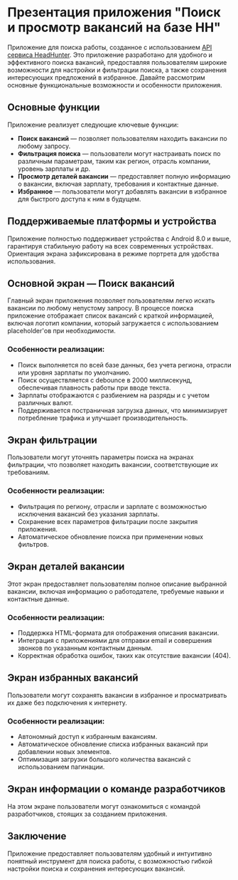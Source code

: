 # Презентация приложения "Поиск и просмотр вакансий на базе HH"

Приложение для поиска работы, созданное с использованием [API сервиса HeadHunter](https://github.com/hhru/api). Это приложение разработано для удобного и эффективного поиска вакансий, предоставляя пользователям широкие возможности для настройки и фильтрации поиска, а также сохранения интересующих предложений в избранное. Давайте рассмотрим основные функциональные возможности и особенности приложения.

## Основные функции

Приложение реализует следующие ключевые функции:

- **Поиск вакансий** — позволяет пользователям находить вакансии по любому запросу.
- **Фильтрация поиска** — пользователи могут настраивать поиск по различным параметрам, таким как регион, отрасль компании, уровень зарплаты и др.
- **Просмотр деталей вакансии** — предоставляет полную информацию о вакансии, включая зарплату, требования и контактные данные.
- **Избранное** — пользователи могут добавлять вакансии в избранное для быстрого доступа к ним в будущем.

## Поддерживаемые платформы и устройства

Приложение полностью поддерживает устройства с Android 8.0 и выше, гарантируя стабильную работу на всех современных устройствах. Ориентация экрана зафиксирована в режиме портрета для удобства использования.

## Основной экран — Поиск вакансий

Главный экран приложения позволяет пользователям легко искать вакансии по любому непустому запросу. В процессе поиска приложение отображает список вакансий с краткой информацией, включая логотип компании, который загружается с использованием placeholder'ов при необходимости.

### Особенности реализации:
- Поиск выполняется по всей базе данных, без учета региона, отрасли или уровня зарплаты по умолчанию.
- Поиск осуществляется с debounce в 2000 миллисекунд, обеспечивая плавность работы при вводе текста.
- Зарплаты отображаются с разбиением на разряды и с учетом различных валют.
- Поддерживается постраничная загрузка данных, что минимизирует потребление трафика и улучшает производительность.

## Экран фильтрации

Пользователи могут уточнять параметры поиска на экранах фильтрации, что позволяет находить вакансии, соответствующие их требованиям.

### Особенности реализации:
- Фильтрация по региону, отрасли и зарплате с возможностью исключения вакансий без указания зарплаты.
- Сохранение всех параметров фильтрации после закрытия приложения.
- Автоматическое обновление поиска при применении новых фильтров.

## Экран деталей вакансии

Этот экран предоставляет пользователям полное описание выбранной вакансии, включая информацию о работодателе, требуемые навыки и контактные данные.

### Особенности реализации:
- Поддержка HTML-формата для отображения описания вакансии.
- Интеграция с приложениями для отправки email и совершения звонков по указанным контактным данным.
- Корректная обработка ошибок, таких как отсутствие вакансии (404).

## Экран избранных вакансий

Пользователи могут сохранять вакансии в избранное и просматривать их даже без подключения к интернету.

### Особенности реализации:
- Автономный доступ к избранным вакансиям.
- Автоматическое обновление списка избранных вакансий при добавлении новых элементов.
- Оптимизация загрузки большого количества вакансий с использованием пагинации.

## Экран информации о команде разработчиков

На этом экране пользователи могут ознакомиться с командой разработчиков, стоящих за созданием приложения.

## Заключение

Приложение предоставляет пользователям удобный и интуитивно понятный инструмент для поиска работы, с возможностью гибкой настройки поиска и сохранения интересующих вакансий.
